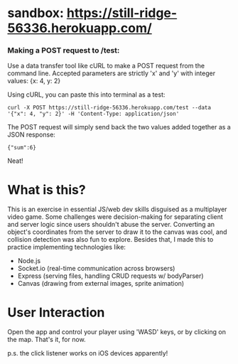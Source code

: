 # sandbox: <a href="https://still-ridge-56336.herokuapp.com/" target="_blank">https://still-ridge-56336.herokuapp.com/</a>

### Making a POST request to /test:

Use a data transfer tool like cURL to make a POST request from the command line. Accepted parameters are strictly 'x' and 'y' with integer values: {x: 4, y: 2}

Using cURL, you can paste this into terminal as a test:

```curl -X POST https://still-ridge-56336.herokuapp.com/test --data '{"x": 4, "y": 2}' -H 'Content-Type: application/json'```

The POST request will simply send back the two values added together as a JSON response:

```{"sum":6}```

Neat!

# What is this?
This is an exercise in essential JS/web dev skills disguised as a multiplayer video game.
Some challenges were decision-making for separating client and server logic since users shouldn't abuse the server.
Converting an object's coordinates from the server to draw it to the canvas was cool, and collision detection was also fun to explore.
Besides that, I made this to practice implementing technologies like:
- Node.js
- Socket.io (real-time communication across browsers)
- Express (serving files, handling CRUD requests w/ bodyParser)
- Canvas (drawing from external images, sprite animation)

# User Interaction
Open the app and control your player using 'WASD' keys, or by clicking on the map. That's it, for now.

p.s. the click listener works on iOS devices apparently!
